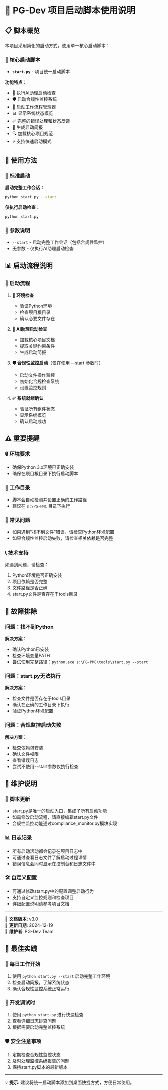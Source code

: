 # 🚀 PG-Dev 项目启动脚本使用说明

## 📋 脚本概览

本项目采用简化的启动方式，使用单一核心启动脚本：

### 🎯 核心启动脚本

- **`start.py`** - 项目统一启动脚本

**功能特点：**
- 🤖 执行AI助理启动检查
- 🛡️ 启动合规性监控系统
- 🔄 启动工作流程管理器
- 📊 显示系统状态概览
- ✅ 完整的错误处理和状态反馈
- 📝 生成启动简报
- 🔍 加载核心项目规范
- ⚡ 支持快速启动模式

## 🎯 使用方法

### 🌟 标准启动

**启动完整工作会话：**
```bash
python start.py --start
```

**仅执行启动检查：**
```bash
python start.py
```

### 🔧 参数说明

- `--start` - 启动完整工作会话（包括合规性监控）
- 无参数 - 仅执行AI助理启动检查

## 📊 启动流程说明

### 🔄 启动流程

1. **🎯 环境检查**
   - 验证Python环境
   - 检查项目根目录
   - 确认必要文件存在

2. **🤖 AI助理启动检查**
   - 加载核心项目文档
   - 提取关键约束条件
   - 生成启动简报

3. **🛡️ 合规性监控启动**（仅在使用 --start 参数时）
   - 启动文件操作监控
   - 初始化合规检查系统
   - 设置监控规则

4. **✅ 系统就绪确认**
   - 验证所有组件状态
   - 显示系统概览
   - 确认启动成功

## ⚠️ 重要提醒

### 🔒 环境要求
- 确保Python 3.x环境已正确安装
- 确保在项目根目录下执行启动脚本

### 📁 工作目录
- 脚本会自动检测并设置正确的工作路径
- 建议在 `s:\PG-PMC` 目录下执行

### 🚫 常见问题
- 如果遇到"找不到文件"错误，请检查Python环境配置
- 如果合规性监控启动失败，请检查相关依赖是否完整

### 📞 技术支持
如遇到问题，请检查：
1. Python环境是否正确安装
2. 项目依赖是否完整
3. 文件路径是否正确
4. start.py文件是否存在于tools目录

## 🔧 故障排除

### 问题：找不到Python
**解决方案：**
- 确认Python已安装
- 检查环境变量PATH
- 尝试使用完整路径：`python.exe s:\PG-PMC\tools\start.py --start`

### 问题：start.py无法执行
**解决方案：**
- 检查文件是否存在于tools目录
- 确认在正确的工作目录下执行
- 验证Python环境配置

### 问题：合规监控启动失败
**解决方案：**
- 检查依赖包安装
- 确认文件权限
- 查看错误日志
- 尝试不使用--start参数仅执行检查

## 📝 维护说明

### 🔄 脚本更新
- start.py是唯一的启动入口，集成了所有启动功能
- 如需修改启动流程，请直接编辑start.py文件
- 合规性监控功能通过compliance_monitor.py模块实现

### 📊 日志记录
- 所有启动活动都会记录在项目日志中
- 可通过查看日志文件了解启动过程详情
- 错误信息会同时显示在控制台和日志文件中

### 🛠️ 自定义配置
- 可通过修改start.py中的配置调整启动行为
- 支持自定义监控规则和检查项目
- 详细配置说明请参考项目文档

---

📝 **文档版本**: v3.0  
📅 **更新日期**: 2024-12-19  
👤 **维护者**: PG-Dev Team

## 🎯 最佳实践

### 🌅 每日工作开始
1. 使用 `python start.py --start` 启动完整工作环境
2. 检查启动简报，了解系统状态
3. 确认合规性监控系统正常运行

### 🔧 开发调试时
1. 使用 `python start.py` 进行快速检查
2. 查看详细日志排查问题
3. 根据需要启动完整监控系统

### 🛡️ 安全注意事项
1. 定期检查合规性监控状态
2. 及时处理监控系统报告的问题
3. 保持start.py脚本的最新版本

---

💡 **提示**: 建议将统一启动脚本添加到桌面快捷方式，方便日常使用。